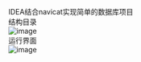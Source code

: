 IDEA结合navicat实现简单的数据库项目<br>
结构目录
<br>
![image](https://github.com/user-attachments/assets/eff5ad08-f213-498d-bf3a-f54cfd86a4b2)
<br>
运行界面
<br>
![image](https://github.com/user-attachments/assets/16ae40f1-0d19-478c-a001-32872085d4cf)



